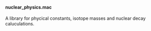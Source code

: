 #### nuclear_physics.mac

A library for phycical constants, isotope masses and nuclear decay caluculations.
